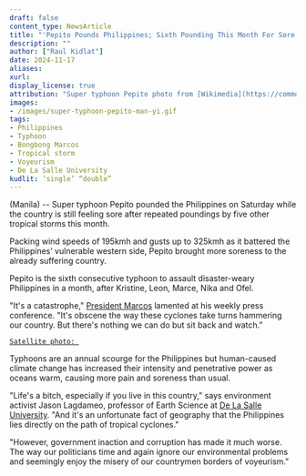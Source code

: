 ```yaml
---
draft: false
content_type: NewsArticle
title: "'Pepito Pounds Philippines; Sixth Pounding This Month For Sore Country"
description: ""
author: ["Raul Kidlat"]
date: 2024-11-17
aliases:
xurl:
display_license: true
attribution: "Super typhoon Pepito photo from [Wikimedia](https://commons.wikimedia.org/wiki/File:Man-yi_2024-11-16_0455Z.jpg)."
images:
- /images/super-typhoon-pepito-man-yi.gif
tags:
- Philippines
- Typhoon
- Bongbong Marcos
- Tropical storm
- Voyeurism
- De La Salle University
kudlit: ‘single’ “double”
---
```

(Manila) -- Super typhoon Pepito pounded the Philippines on Saturday while the country is still feeling sore after repeated poundings by five other tropical storms this month.

Packing wind speeds of 195kmh and gusts up to 325kmh as it battered the Philippines’ vulnerable western side, Pepito brought more soreness to the already suffering country.

Pepito is the sixth consecutive typhoon to assault disaster-weary Philippines in a month, after Kristine, Leon, Marce, Nika and Ofel.

"It's a catastrophe," [President Marcos](/tags/bongbong-marcos/) lamented at his weekly press conference. "It's obscene the way these cyclones take turns hammering our country. But there's nothing we can do but sit back and watch."

[`Satellite photo: `](/images/super-typhoon-pepito-man-yi.gif)

Typhoons are an annual scourge for the Philippines but human-caused climate change has increased their intensity and penetrative power as oceans warm, causing more pain and soreness than usual.

"Life's a bitch, especially if you live in this country," says environment activist Jason Lagdameo, professor of Earth Science at [De La Salle University](/tags/de-la-salle-university/). "And it's an unfortunate fact of geography that the Philippines lies directly on the path of tropical cyclones."

"However, government inaction and corruption has made it much worse. The way our politicians time and again ignore our environmental problems and seemingly enjoy the misery of our countrymen borders of voyeurism."